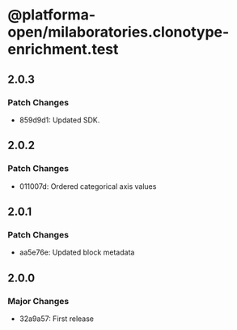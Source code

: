 # @platforma-open/milaboratories.clonotype-enrichment.test

## 2.0.3

### Patch Changes

- 859d9d1: Updated SDK.

## 2.0.2

### Patch Changes

- 011007d: Ordered categorical axis values

## 2.0.1

### Patch Changes

- aa5e76e: Updated block metadata

## 2.0.0

### Major Changes

- 32a9a57: First release
